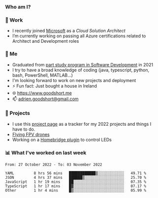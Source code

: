 ### Who am I?

<!--
**goodshort/goodshort** is a ✨ _special_ ✨ repository because its `README.md` (this file) appears on your GitHub profile.
-->
### 💼 Work
- I recently joined [Microsoft](https://www.microsoft.com/) as a _Cloud Solution Architect_
- I’m currently working on passing all Azure certifications related to Architect and Development roles

### 🌱 Me
- Graduated from [part study program in Software Development](https://www.goodshort.me/who-am-i/studies#higher-diploma-in-software-development) in 2021
- I try to have a broad knowledge of coding (java, typescript, python, bash, PowerShell, MATLAB...)
- I'm looking forward to work on new projects and deployment
- ⚡ Fun fact: Just bought a house in Ireland
- 🌐 https://www.goodshort.me
- 📫 adrien.goodshort@gmail.com

### 🚧 Projects

- I use this [project page](https://github.com/users/goodshort/projects/2) as a tracker for my 2022 projects and things I have to do.
- [Flying FPV drones](https://www.youtube.com/watch?v=PdOF5c4RF18&list=PLhU-As_kQhM6L6iwidza6sSdfxEybA7VZ)
- Working on a [Homebridge plugin](https://github.com/goodshort/homebridge-wled-preset) to control LEDs

### 📊 What I've worked on last week

<!--START_SECTION:waka-->

```text
From: 27 October 2022 - To: 03 November 2022

YAML         8 hrs 56 mins   ████████████▒░░░░░░░░░░░░   49.71 %
JSON         4 hrs 37 mins   ██████▒░░░░░░░░░░░░░░░░░░   25.70 %
JavaScript   1 hr 19 mins    ██░░░░░░░░░░░░░░░░░░░░░░░   07.35 %
TypeScript   1 hr 17 mins    █▓░░░░░░░░░░░░░░░░░░░░░░░   07.17 %
Other        1 hr 4 mins     █▒░░░░░░░░░░░░░░░░░░░░░░░   05.99 %
```

<!--END_SECTION:waka-->
